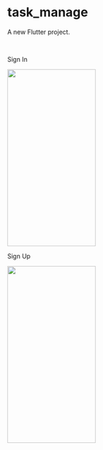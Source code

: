# task_manage

A new Flutter project.
  
  <br>
  
  Sign In
  
  <img src="https://github.com/AdhitYook/aplikasi_task_manage/blob/main/sign%20in.PNG" width="200" height="400" />
  
  Sign Up
  
  <img src="https://github.com/AdhitYook/aplikasi_task_manage/blob/main/sign%20up.PNG" width="200" height="400" />
  
